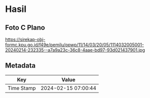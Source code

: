 # Hasil

## Foto C Plano

https://sirekap-obj-formc.kpu.go.id/f49e/pemilu/ppwp/11/14/03/20/05/1114032005001-20240214-232335--a7a9a23c-36c8-4aae-bd97-93d021437901.jpg


## Metadata

| Key        | Value               |
| ---------- | ------------------- |
| Time Stamp | 2024-02-15 07:00:44 |




